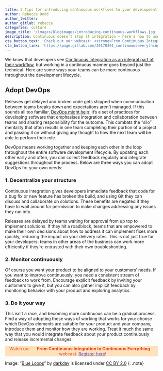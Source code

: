 ```yaml
---
title: 3 Tips for introducing continuous workflows to your development process
author: Rebecca Dodd
author_twitter:
author_gitlab: rebecca
categories: culture
image_title: '/images/blogimages/introducing-continuous-workflows.jpg'
description: Continuous doesn’t stop at integration – here's how to use it to your advantage throughout your development process.
cta_button_text: 'Check out our webcast: <strong>From Continuous Integration to Continuous Everything</strong>!'
cta_button_link: 'https://page.gitlab.com/20170301_continuouseverything.html'
---
```


We know that developers see [Continuous Integration as an integral part of their workflow](/blog/2017/02/22/ci-integral-to-everyday-work/), but working in a continuous manner goes beyond just the technical. Here are some ways your teams can be more continuous throughout the development lifecycle.

<!-- more -->

##  Adopt DevOps

Releases get delayed and broken code gets shipped when communication between teams breaks down and expectations aren’t managed. If this sounds all too familiar, [DevOps might help](/topics/devops/): it’s a set of practices for developing software that emphasises integration and collaboration between teams and sharing responsibility for the outcome. This combats the “silo” mentality that often results in one team completing their portion of a project and passing it on without giving any thought to how the next team will be able to perform their role.

DevOps means working together and keeping each other in the loop throughout the entire software development lifecycle. By updating each other early and often, you can collect feedback regularly and integrate suggestions throughout the process. Below are three ways you can adopt DevOps for your own needs:

### 1. Decentralize your structure

Continuous Integration gives developers immediate feedback that code for a bug fix or new feature has broken the build, and using Git they can discuss and collaborate on solutions. These benefits are negated if they have to wait around for permission to make changes addressing any issues they run into.

Releases are delayed by teams waiting for approval from up top to implement solutions. If they hit a roadblock, teams that are empowered to make their own decisions about how to address it can implement fixes more quickly, reducing the impact on your delivery rates. This is not just true for your developers: teams in other areas of the business can work more efficiently if they’re entrusted with their own troubleshooting.

### 2. Monitor continuously

Of course you want your product to be aligned to your customers’ needs. If you want to improve continuously, you need a consistent stream of feedback to work from. Encourage explicit feedback by inviting your customers to give it, but you can also gather implicit feedback by monitoring behavior with your product and exploring analytics.

### 3. Do it your way

This isn’t a race, and becoming more continuous can be a gradual process. Find a way of adopting these ways of working that works for you: choose which DevOps elements are suitable for your product and your company, introduce them and monitor how they are working. Treat it much the same way that you would integrate feedback about your product continuously and release incremental changes.




<p class="alert alert-orange" style="background-color: rgba(252,163,38,.3); border-color: rgba(252,163,38,.3); color: rgb(226,67,41) !important; text-align: center;">Watch our &nbsp;&nbsp;<i class="fab fa-gitlab" style="color:rgb(107,79,187); font-size:.85em" aria-hidden="true"></i> &nbsp;&nbsp;<strong>From Continuous Integration to Continuous Everything</strong> &nbsp;&nbsp;<i class="fab fa-gitlab" style="color:rgb(107,79,187); font-size:.85em" aria-hidden="true"></i>
&nbsp;&nbsp;webcast. <a style="color: rgb(107,79,187);" href="https://page.gitlab.com/20170301_continuouseverything.html">Register here</a>!</p>

Image: “[Blue Loops](https://www.flickr.com/photos/drainrat/14017306767)” by [darkday](https://www.flickr.com/photos/drainrat/) is licensed under [CC BY 2.0](https://creativecommons.org/licenses/by/2.0/)
{: .note}

